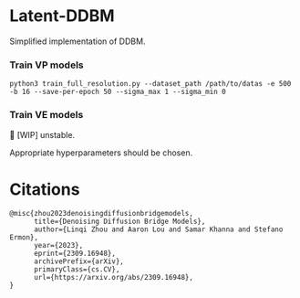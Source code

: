 # Latent-DDBM

Simplified implementation of DDBM.

### Train VP models

```
python3 train_full_resolution.py --dataset_path /path/to/datas -e 500 -b 16 --save-per-epoch 50 --sigma_max 1 --sigma_min 0
```

### Train VE models

:construction: [WIP] unstable.

Appropriate hyperparameters should be chosen.

# Citations

```
@misc{zhou2023denoisingdiffusionbridgemodels,
      title={Denoising Diffusion Bridge Models}, 
      author={Linqi Zhou and Aaron Lou and Samar Khanna and Stefano Ermon},
      year={2023},
      eprint={2309.16948},
      archivePrefix={arXiv},
      primaryClass={cs.CV},
      url={https://arxiv.org/abs/2309.16948}, 
}
```
